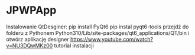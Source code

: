 # JPWPApp

Instalowanie QtDesginer:
pip install PyQt6 
pip instal pyqt6-tools
przejdź do folderu z Pythonem Python310/Lib/site-packages/qt6_applications/QT/bin i otwórz aplikację designer
https://www.youtube.com/watch?v=NU3DQwMKz00 tutorial instalacji
